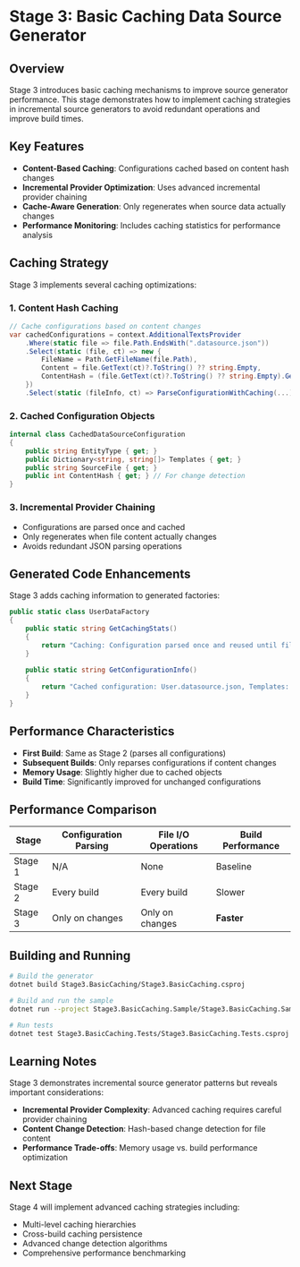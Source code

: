 # Stage 3: Basic Caching Data Source Generator

## Overview

Stage 3 introduces basic caching mechanisms to improve source generator performance. This stage demonstrates how to implement caching strategies in incremental source generators to avoid redundant operations and improve build times.

## Key Features

- **Content-Based Caching**: Configurations cached based on content hash changes
- **Incremental Provider Optimization**: Uses advanced incremental provider chaining
- **Cache-Aware Generation**: Only regenerates when source data actually changes
- **Performance Monitoring**: Includes caching statistics for performance analysis

## Caching Strategy

Stage 3 implements several caching optimizations:

### 1. Content Hash Caching
```csharp
// Cache configurations based on content changes
var cachedConfigurations = context.AdditionalTextsProvider
    .Where(static file => file.Path.EndsWith(".datasource.json"))
    .Select(static (file, ct) => new {
        FileName = Path.GetFileName(file.Path),
        Content = file.GetText(ct)?.ToString() ?? string.Empty,
        ContentHash = (file.GetText(ct)?.ToString() ?? string.Empty).GetHashCode()
    })
    .Select(static (fileInfo, ct) => ParseConfigurationWithCaching(...))
```

### 2. Cached Configuration Objects
```csharp
internal class CachedDataSourceConfiguration
{
    public string EntityType { get; }
    public Dictionary<string, string[]> Templates { get; }
    public string SourceFile { get; }
    public int ContentHash { get; } // For change detection
}
```

### 3. Incremental Provider Chaining
- Configurations are parsed once and cached
- Only regenerates when file content actually changes
- Avoids redundant JSON parsing operations

## Generated Code Enhancements

Stage 3 adds caching information to generated factories:

```csharp
public static class UserDataFactory
{
    public static string GetCachingStats()
    {
        return "Caching: Configuration parsed once and reused until file changes detected";
    }
    
    public static string GetConfigurationInfo()
    {
        return "Cached configuration: User.datasource.json, Templates: 2, Hash: 123456";
    }
}
```

## Performance Characteristics

- **First Build**: Same as Stage 2 (parses all configurations)
- **Subsequent Builds**: Only reparses configurations if content changes
- **Memory Usage**: Slightly higher due to cached objects
- **Build Time**: Significantly improved for unchanged configurations

## Performance Comparison

| Stage | Configuration Parsing | File I/O Operations | Build Performance |
|-------|---------------------|-------------------|------------------|
| Stage 1 | N/A | None | Baseline |
| Stage 2 | Every build | Every build | Slower |
| Stage 3 | Only on changes | Only on changes | **Faster** |

## Building and Running

```bash
# Build the generator
dotnet build Stage3.BasicCaching/Stage3.BasicCaching.csproj

# Build and run the sample
dotnet run --project Stage3.BasicCaching.Sample/Stage3.BasicCaching.Sample.csproj

# Run tests
dotnet test Stage3.BasicCaching.Tests/Stage3.BasicCaching.Tests.csproj
```

## Learning Notes

Stage 3 demonstrates incremental source generator patterns but reveals important considerations:

- **Incremental Provider Complexity**: Advanced caching requires careful provider chaining
- **Content Change Detection**: Hash-based change detection for file content
- **Performance Trade-offs**: Memory usage vs. build performance optimization

## Next Stage

Stage 4 will implement advanced caching strategies including:
- Multi-level caching hierarchies
- Cross-build caching persistence
- Advanced change detection algorithms
- Comprehensive performance benchmarking